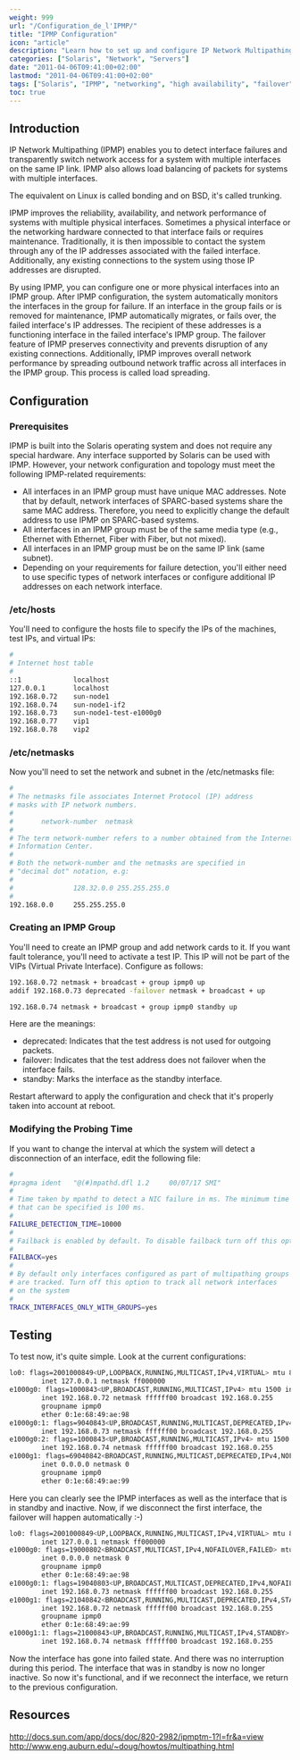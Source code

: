 ```yaml
---
weight: 999
url: "/Configuration_de_l'IPMP/"
title: "IPMP Configuration"
icon: "article"
description: "Learn how to set up and configure IP Network Multipathing (IPMP) on Solaris systems for improved network reliability and load balancing"
categories: ["Solaris", "Network", "Servers"]
date: "2011-04-06T09:41:00+02:00"
lastmod: "2011-04-06T09:41:00+02:00"
tags: ["Solaris", "IPMP", "networking", "high availability", "failover"]
toc: true
---
```


## Introduction

IP Network Multipathing (IPMP) enables you to detect interface failures and transparently switch network access for a system with multiple interfaces on the same IP link. IPMP also allows load balancing of packets for systems with multiple interfaces.

The equivalent on Linux is called bonding and on BSD, it's called trunking.

IPMP improves the reliability, availability, and network performance of systems with multiple physical interfaces. Sometimes a physical interface or the networking hardware connected to that interface fails or requires maintenance. Traditionally, it is then impossible to contact the system through any of the IP addresses associated with the failed interface. Additionally, any existing connections to the system using those IP addresses are disrupted.

By using IPMP, you can configure one or more physical interfaces into an IPMP group. After IPMP configuration, the system automatically monitors the interfaces in the group for failure. If an interface in the group fails or is removed for maintenance, IPMP automatically migrates, or fails over, the failed interface's IP addresses. The recipient of these addresses is a functioning interface in the failed interface's IPMP group. The failover feature of IPMP preserves connectivity and prevents disruption of any existing connections. Additionally, IPMP improves overall network performance by spreading outbound network traffic across all interfaces in the IPMP group. This process is called load spreading.

## Configuration

### Prerequisites

IPMP is built into the Solaris operating system and does not require any special hardware. Any interface supported by Solaris can be used with IPMP. However, your network configuration and topology must meet the following IPMP-related requirements:

* All interfaces in an IPMP group must have unique MAC addresses. Note that by default, network interfaces of SPARC-based systems share the same MAC address. Therefore, you need to explicitly change the default address to use IPMP on SPARC-based systems.
* All interfaces in an IPMP group must be of the same media type (e.g., Ethernet with Ethernet, Fiber with Fiber, but not mixed).
* All interfaces in an IPMP group must be on the same IP link (same subnet).
* Depending on your requirements for failure detection, you'll either need to use specific types of network interfaces or configure additional IP addresses on each network interface.

### /etc/hosts

You'll need to configure the hosts file to specify the IPs of the machines, test IPs, and virtual IPs:

```bash
#
# Internet host table
#
::1             localhost
127.0.0.1       localhost
192.168.0.72    sun-node1
192.168.0.74    sun-node1-if2
192.168.0.73    sun-node1-test-e1000g0
192.168.0.77    vip1
192.168.0.78    vip2
```

### /etc/netmasks

Now you'll need to set the network and subnet in the /etc/netmasks file:

```bash
#
# The netmasks file associates Internet Protocol (IP) address
# masks with IP network numbers.
#
#       network-number  netmask
#
# The term network-number refers to a number obtained from the Internet Network
# Information Center.
#
# Both the network-number and the netmasks are specified in
# "decimal dot" notation, e.g:
#
#               128.32.0.0 255.255.255.0
#
192.168.0.0     255.255.255.0
```

### Creating an IPMP Group

You'll need to create an IPMP group and add network cards to it. If you want fault tolerance, you'll need to activate a test IP. This IP will not be part of the VIPs (Virtual Private Interface). Configure as follows:

```bash
192.168.0.72 netmask + broadcast + group ipmp0 up
addif 192.168.0.73 deprecated -failover netmask + broadcast + up
```

```bash
192.168.0.74 netmask + broadcast + group ipmp0 standby up
```

Here are the meanings:

* deprecated: Indicates that the test address is not used for outgoing packets.
* failover: Indicates that the test address does not failover when the interface fails.
* standby: Marks the interface as the standby interface.

Restart afterward to apply the configuration and check that it's properly taken into account at reboot.

### Modifying the Probing Time

If you want to change the interval at which the system will detect a disconnection of an interface, edit the following file:

```bash
#
#pragma ident   "@(#)mpathd.dfl 1.2     00/07/17 SMI"
#
# Time taken by mpathd to detect a NIC failure in ms. The minimum time
# that can be specified is 100 ms.
# 
FAILURE_DETECTION_TIME=10000
#
# Failback is enabled by default. To disable failback turn off this option
#
FAILBACK=yes
#
# By default only interfaces configured as part of multipathing groups 
# are tracked. Turn off this option to track all network interfaces 
# on the system
#
TRACK_INTERFACES_ONLY_WITH_GROUPS=yes
```

## Testing

To test now, it's quite simple. Look at the current configurations:

```bash
lo0: flags=2001000849<UP,LOOPBACK,RUNNING,MULTICAST,IPv4,VIRTUAL> mtu 8232 index 1
        inet 127.0.0.1 netmask ff000000 
e1000g0: flags=1000843<UP,BROADCAST,RUNNING,MULTICAST,IPv4> mtu 1500 index 2
        inet 192.168.0.72 netmask ffffff00 broadcast 192.168.0.255
        groupname ipmp0
        ether 0:1e:68:49:ae:98 
e1000g0:1: flags=9040843<UP,BROADCAST,RUNNING,MULTICAST,DEPRECATED,IPv4,NOFAILOVER> mtu 1500 index 2
        inet 192.168.0.73 netmask ffffff00 broadcast 192.168.0.255
e1000g0:2: flags=1000843<UP,BROADCAST,RUNNING,MULTICAST,IPv4> mtu 1500 index 2
        inet 192.168.0.74 netmask ffffff00 broadcast 192.168.0.255
e1000g1: flags=69040842<BROADCAST,RUNNING,MULTICAST,DEPRECATED,IPv4,NOFAILOVER,STANDBY,INACTIVE> mtu 0 index 3
        inet 0.0.0.0 netmask 0 
        groupname ipmp0
        ether 0:1e:68:49:ae:99
```

Here you can clearly see the IPMP interfaces as well as the interface that is in standby and inactive.
Now, if we disconnect the first interface, the failover will happen automatically :-)

```bash
lo0: flags=2001000849<UP,LOOPBACK,RUNNING,MULTICAST,IPv4,VIRTUAL> mtu 8232 index 1
        inet 127.0.0.1 netmask ff000000 
e1000g0: flags=19000802<BROADCAST,MULTICAST,IPv4,NOFAILOVER,FAILED> mtu 0 index 2
        inet 0.0.0.0 netmask 0 
        groupname ipmp0
        ether 0:1e:68:49:ae:98 
e1000g0:1: flags=19040803<UP,BROADCAST,MULTICAST,DEPRECATED,IPv4,NOFAILOVER,FAILED> mtu 1500 index 2
        inet 192.168.0.73 netmask ffffff00 broadcast 192.168.0.255
e1000g1: flags=21040842<BROADCAST,RUNNING,MULTICAST,DEPRECATED,IPv4,STANDBY> mtu 1500 index 3
        inet 192.168.0.72 netmask ffffff00 broadcast 192.168.0.255
        groupname ipmp0
        ether 0:1e:68:49:ae:99 
e1000g1:1: flags=21000843<UP,BROADCAST,RUNNING,MULTICAST,IPv4,STANDBY> mtu 1500 index 3
        inet 192.168.0.74 netmask ffffff00 broadcast 192.168.0.255
```

Now the interface has gone into failed state. And there was no interruption during this period. The interface that was in standby is now no longer inactive. So now it's functional, and if we reconnect the interface, we return to the previous configuration.

## Resources

http://docs.sun.com/app/docs/doc/820-2982/ipmptm-1?l=fr&a=view
http://www.eng.auburn.edu/~doug/howtos/multipathing.html
